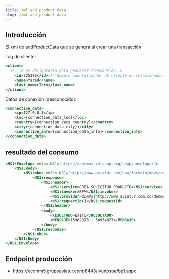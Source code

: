 ```yaml
---
title: Xml add product data
slug: /xml-add-product-data
---
```


## Introducción

El xml de addProductData que se genera al crear una transacción

Tag de cliente:

```xml
<client>
  <!--id es obligatorio para procesar transacción-->
	<id>725186</id><!--Numero identificador de cliente en relacionados-->
	<name>Yared</name>
	<last_name>Toro</last_name>
</client>
```

Datos de conexión (desconocido):

```xml
<connection_data>
	<ip>127.0.0.1</ip>
	<loc>{connection_data_loc}</loc>
	<country>{connection_data_country}</country>
	<city>{connection_data_city}</city>
	<connection_info>{connection_data_info}</connection_info>
</connection_data>
```

## resultado del consumo


```xml
<NS1:Envelope xmlns:NS1="http://schemas.xmlsoap.org/soap/envelope/">
    <NS1:Body>
        <NS1:mbus xmlns:NS1="http://www.aviatur.com/soa/formato/mbus/response/version/1.0">
            <NS1:response>
                <NS1:header>
                    <NS1:service>CREA_SOLICITUD_PRODUCTO</NS1:service>
                    <NS1:invoker>BPM</NS1:invoker>
                    <NS1:provider>dummy|http://www.aviatur.com.co/dummy/</NS1:provider>
                    <NS1:requestId>1</NS1:requestId>
                </NS1:header>
                <body>
                    <RESULTADO>EXITO</RESULTADO>
                    <MENSAJE>15982873 - 34934027</MENSAJE>
                </body>
            </NS1:response>
        </NS1:mbus>
    </NS1:Body>
</NS1:Envelope>
```


## Endpoint producción

- https://ecomm5.grupoaviatur.com:8443/Ivunpsoa/bp1.aspx

